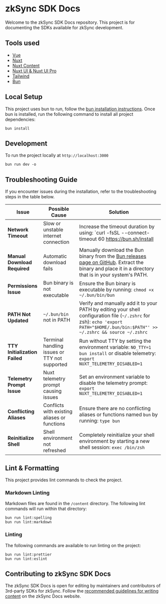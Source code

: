 # zkSync SDK Docs

Welcome to the zkSync SDK Docs repository.
This project is for documenting the SDKs available for zkSync development.

## Tools used

- [Vue](https://vuejs.org/)
- [Nuxt](https://nuxt.com/)
- [Nuxt Content](https://content.nuxt.com/)
- [Nuxt UI & Nuxt UI Pro](https://ui.nuxt.com/)
- [Tailwind](https://tailwindcss.com/)
- [Bun](https://bun.sh/)

## Local Setup

This project uses bun to run, follow the [bun installation instructions](https://bun.sh/docs/installation).
Once bun is installed, run the following command to install all project dependencies:

```shell
bun install
```

## Development

To run the project locally at `http://localhost:3000`

```shell
bun run dev -o
```

## Troubleshooting Guide

If you encounter issues during the installation, refer to the troubleshooting steps in the table below.

| Issue | Possible Cause | Solution |
|-------|----------------|----------|
| **Network Timeout** | Slow or unstable internet connection | Increase the timeout duration by using: `curl -fsSL --connect-timeout 60 https://bun.sh/install | bash` |
| **Manual Download Required** | Automatic download fails | Manually download the Bun binary from the [Bun releases page on GitHub](https://github.com/oven-sh/bun/releases/latest). Extract the binary and place it in a directory that is in your system's PATH. |
| **Permissions Issue** | Bun binary is not executable | Ensure the Bun binary is executable by running: `chmod +x ~/.bun/bin/bun` |
| **PATH Not Updated** | `~/.bun/bin` not in PATH | Verify and manually add it to your PATH by editing your shell configuration file (`~/.zshrc` for zsh): `echo 'export PATH="$HOME/.bun/bin:$PATH"' >> ~/.zshrc && source ~/.zshrc` |
| **TTY Initialization Failed** | Terminal handling issues or TTY not supported | Run without TTY by setting the environment variable: `NO_TTY=1 bun install` or disable telemetry: `export NUXT_TELEMETRY_DISABLED=1` |
| **Telemetry Prompt Issue** | Nuxt telemetry prompt causing issues | Set an environment variable to disable the telemetry prompt: `export NUXT_TELEMETRY_DISABLED=1` |
| **Conflicting Aliases** | Conflicts with existing aliases or functions | Ensure there are no conflicting aliases or functions named `bun` by running: `type bun` |
| **Reinitialize Shell** | Shell environment not refreshed | Completely reinitialize your shell environment by starting a new shell session: `exec /bin/zsh` |

## Lint & Formatting

This project provides lint commands to check the project.

### Markdown Linting

Markdown files are found in the `/content` directory. The following lint commands will run within that directory:

```shell
bun run lint:spelling
bun run lint:markdown
```

### Linting

The following commands are available to run linting on the project:

```shell
bun run lint:prettier
bun run lint:eslint
```

## Contributing to zkSync SDK Docs

The zkSync SDK Docs is open for editing by maintainers and contributors of 3rd-party SDKs for zkSync.
Follow the [recommended guidelines for writing content](https://docs.zksync.io/contributing-to-documentation/documentation-styleguide)
on the zkSync Docs website.
